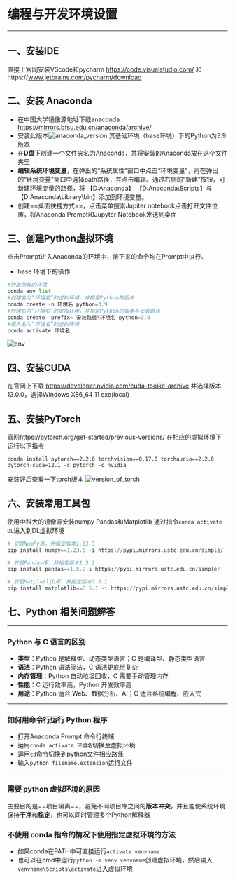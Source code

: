 # 编程与开发环境设置
---
## 一、安装IDE
直接上官网安装VScode和pycharm
https://code.visualstudio.com/ 
和https://www.jetbrains.com/pycharm/download
## 二、安装 Anaconda 
* 在中国大学镜像源地址下载anaconda
https://mirrors.bfsu.edu.cn/anaconda/archive/
* 安装此版本![anaconda_version](../task0/anaconda_version.png)
其基础环境（base环境）下的Python为3.9版本
* 在**D盘**下创建一个文件夹名为Anaconda，并将安装的Anaconda放在这个文件夹里
* **编辑系统环境变量**，在弹出的“系统属性”窗口中点击“环境变量”，再在弹出的“环境变量”窗口中选择path路径，并点击编辑。通过右侧的“新建”按钮，可新建环境变量的路径，将
【D:Anaconda】
【D:Anaconda\Scripts】与【D:Anaconda\Library\bin】添加到环境变量。
* 创建==桌面快捷方式==，点击菜单搜索Jupiter notebook点击打开文件位置，将Anaconda Prompt和Jupyter Notebook发送到桌面
## 三、创建Python虚拟环境
点击Prompt进入Anaconda的环境中，接下来的命令均在Prompt中执行。
* base 环境下的操作
```py
#列出所有的环境
conda env list
#创建名为“环境名”的虚拟环境，并指定Python的版本
conda create -n 环境名 python=3.9
#创建名为“环境名”的虚拟环境，并指定Python的版本与安装路径
conda create -prefix= 安装路径\环境名 python=3.9
#进入名为“环境名”的虚拟环境
conda activate 环境名
```
![env](../task0/show_env.png)
## 四、安装CUDA
在官网上下载
https://developer.nvidia.com/cuda-toolkit-archive
并选择版本13.0.0，选择Windows X86_64 11 exe(local)
## 五、安装PyTorch
官网https://pytorch.org/get-started/previous-versions/
在相应的虚拟环境下运行以下指令
```
conda install pytorch==2.2.0 torchvision==0.17.0 torchaudio==2.2.0 pytorch-cuda=12.1 -c pytorch -c nvidia
```
安装好后查看一下torch版本
![version_of_torch](../task0/torch_version.png)
## 六、安装常用工具包
使用中科大的镜像源安装numpy Pandas和Matplotlib
通过指令```conda activate DL```进入到DL虚拟环境
```py
# 安装NumPy库，并指定版本1.23.5
pip install numpy==1.23.5 -i https://pypi.mirrors.ustc.edu.cn/simple/

# 安装Pandas库，并指定版本1.5.2
pip install pandas==1.5.2-i https://pypi.mirrors.ustc.edu.cn/simple/

# 安装Matplotlib库，并指定版本3.5.1
pip install matplotlib==3.5.1 -i https://pypi.mirrors.ustc.edu.cn/simple/
```
## 七、Python 相关问题解答
---
### Python 与 C 语言的区别

- **类型**：Python 是解释型、动态类型语言；C 是编译型、静态类型语言
- **语法**：Python 语法简洁，C 语法更底层复杂  
- **内存管理**：Python 自动垃圾回收，C 需要手动管理内存
- **性能**：C 运行效率高，Python 开发效率高
- **用途**：Python 适合 Web、数据分析、AI；C 适合系统编程、嵌入式
---
### 如何用命令行运行 Python 程序
* 打开Anaconda Prompt 命令行终端
* 运用`conda activate 环境名`切换至虚拟环境
* 运用`cd`命令切换到python文件相应路径
* 输入`python filename.extension`运行文件
---
### 需要 python 虚拟环境的原因

主要目的是==项目隔离==，避免不同项目库之间的**版本冲突**，并且能使系统环境保持**干净**和**稳定**，也可以同时管理多个Python解释器
### 不使用 conda 指令的情况下使用指定虚拟环境的方法
* 如果conda在PATH中可直接运行`activate venvname`
* 也可以在cmd中运行`python -m venv venvname`创建虚拟环境，然后输入`venvname\Scripts\activate`进入虚拟环境